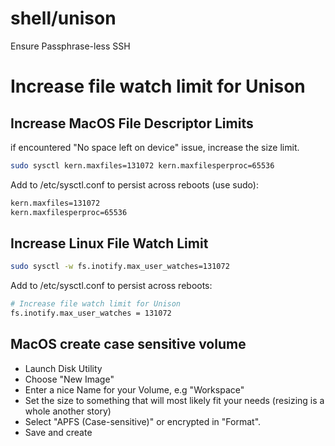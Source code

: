 # shell/unison

Ensure Passphrase-less SSH

# Increase file watch limit for Unison

## Increase MacOS File Descriptor Limits

if encountered "No space left on device" issue, increase the size limit.

```sh
sudo sysctl kern.maxfiles=131072 kern.maxfilesperproc=65536
```

Add to /etc/sysctl.conf to persist across reboots (use sudo):

```sh
kern.maxfiles=131072
kern.maxfilesperproc=65536
```

## Increase Linux File Watch Limit

```sh
sudo sysctl -w fs.inotify.max_user_watches=131072
```

Add to /etc/sysctl.conf to persist across reboots:

```sh
# Increase file watch limit for Unison
fs.inotify.max_user_watches = 131072
```

## MacOS create case sensitive volume

- Launch Disk Utility
- Choose "New Image"
- Enter a nice Name for your Volume, e.g "Workspace"
- Set the size to something that will most likely fit your needs (resizing is a whole another story)
- Select "APFS (Case-sensitive)" or encrypted in "Format".
- Save and create
